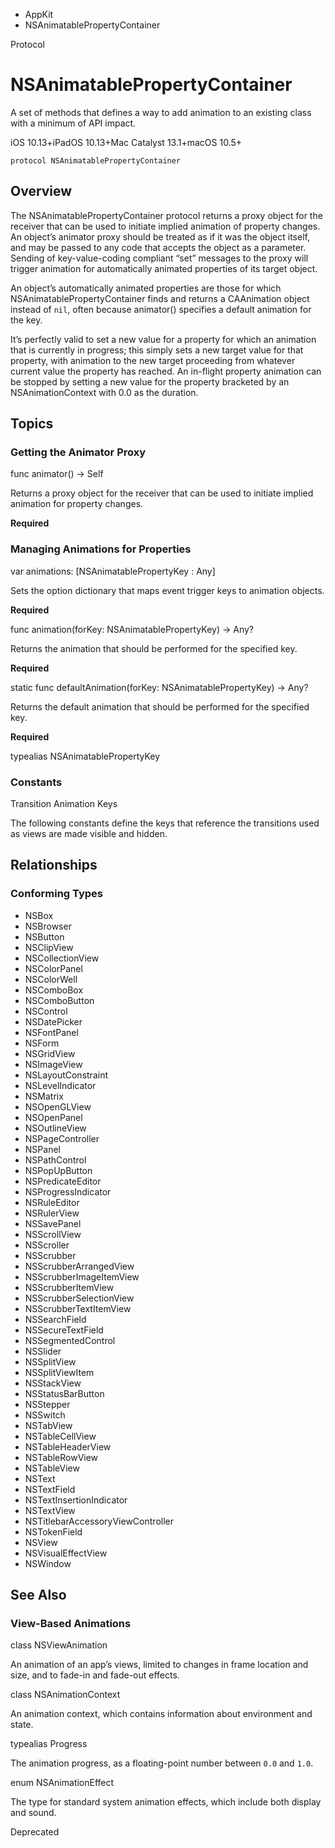

- AppKit
-  NSAnimatablePropertyContainer 

Protocol

# NSAnimatablePropertyContainer

A set of methods that defines a way to add animation to an existing class with a minimum of API impact.

iOS 10.13+iPadOS 10.13+Mac Catalyst 13.1+macOS 10.5+

``` source
protocol NSAnimatablePropertyContainer
```

## Overview

The NSAnimatablePropertyContainer protocol returns a proxy object for the receiver that can be used to initiate implied animation of property changes. An object’s animator proxy should be treated as if it was the object itself, and may be passed to any code that accepts the object as a parameter. Sending of key-value-coding compliant “set” messages to the proxy will trigger animation for automatically animated properties of its target object.

An object’s automatically animated properties are those for which NSAnimatablePropertyContainer finds and returns a CAAnimation object instead of `nil`, often because animator() specifies a default animation for the key.

It’s perfectly valid to set a new value for a property for which an animation that is currently in progress; this simply sets a new target value for that property, with animation to the new target proceeding from whatever current value the property has reached. An in-flight property animation can be stopped by setting a new value for the property bracketed by an NSAnimationContext with 0.0 as the duration.

## Topics

### Getting the Animator Proxy

func animator() -> Self

Returns a proxy object for the receiver that can be used to initiate implied animation for property changes.

**Required**

### Managing Animations for Properties

var animations: [NSAnimatablePropertyKey : Any]

Sets the option dictionary that maps event trigger keys to animation objects.

**Required**

func animation(forKey: NSAnimatablePropertyKey) -> Any?

Returns the animation that should be performed for the specified key.

**Required**

static func defaultAnimation(forKey: NSAnimatablePropertyKey) -> Any?

Returns the default animation that should be performed for the specified key.

**Required**

typealias NSAnimatablePropertyKey

### Constants

Transition Animation Keys

The following constants define the keys that reference the transitions used as views are made visible and hidden.

## Relationships

### Conforming Types

- NSBox
- NSBrowser
- NSButton
- NSClipView
- NSCollectionView
- NSColorPanel
- NSColorWell
- NSComboBox
- NSComboButton
- NSControl
- NSDatePicker
- NSFontPanel
- NSForm
- NSGridView
- NSImageView
- NSLayoutConstraint
- NSLevelIndicator
- NSMatrix
- NSOpenGLView
- NSOpenPanel
- NSOutlineView
- NSPageController
- NSPanel
- NSPathControl
- NSPopUpButton
- NSPredicateEditor
- NSProgressIndicator
- NSRuleEditor
- NSRulerView
- NSSavePanel
- NSScrollView
- NSScroller
- NSScrubber
- NSScrubberArrangedView
- NSScrubberImageItemView
- NSScrubberItemView
- NSScrubberSelectionView
- NSScrubberTextItemView
- NSSearchField
- NSSecureTextField
- NSSegmentedControl
- NSSlider
- NSSplitView
- NSSplitViewItem
- NSStackView
- NSStatusBarButton
- NSStepper
- NSSwitch
- NSTabView
- NSTableCellView
- NSTableHeaderView
- NSTableRowView
- NSTableView
- NSText
- NSTextField
- NSTextInsertionIndicator
- NSTextView
- NSTitlebarAccessoryViewController
- NSTokenField
- NSView
- NSVisualEffectView
- NSWindow

## See Also

### View-Based Animations

class NSViewAnimation

An animation of an app’s views, limited to changes in frame location and size, and to fade-in and fade-out effects.

class NSAnimationContext

An animation context, which contains information about environment and state.

typealias Progress

The animation progress, as a floating-point number between `0.0` and `1.0`.

enum NSAnimationEffect

The type for standard system animation effects, which include both display and sound.

Deprecated

